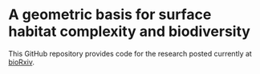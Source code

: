 # A geometric basis for surface habitat complexity and biodiversity

This GitHub repository provides code for the research posted currently at [bioRxiv](https://www.biorxiv.org/content/10.1101/2020.02.03.929521v1).
